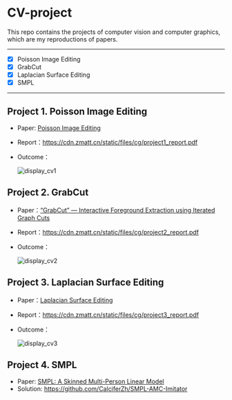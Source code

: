 # CV-project

This repo contains the projects of computer vision and computer graphics, which are my reproductions of papers.

---

- [x] Poisson Image Editing
- [x] GrabCut
- [x] Laplacian Surface Editing
- [x] SMPL

---



## Project 1. Poisson Image Editing

- Paper: [Poisson Image Editing](https://www.cs.jhu.edu/~misha/Fall07/Papers/Perez03.pdf)

- Report：https://cdn.zmatt.cn/static/files/cg/project1_report.pdf

- Outcome：

    ![display_cv1](https://user-images.githubusercontent.com/34508318/177047106-0b879b75-8b04-4827-af43-c0503e808274.jpg)



## Project 2. GrabCut

- Paper：[“GrabCut” — Interactive Foreground Extraction using Iterated Graph Cuts](https://cvg.ethz.ch/teaching/cvl/2012/grabcut-siggraph04.pdf)

- Report：https://cdn.zmatt.cn/static/files/cg/project2_report.pdf

- Outcome：

    ![display_cv2](https://user-images.githubusercontent.com/34508318/177047177-04698131-3980-4d19-a49a-918876db0de0.jpg)



## Project 3. Laplacian Surface Editing

- Paper：[Laplacian Surface Editing](https://people.eecs.berkeley.edu/~jrs/meshpapers/SCOLARS.pdf)

- Report：https://cdn.zmatt.cn/static/files/cg/project3_report.pdf

- Outcome：

    ![display_cv3](https://user-images.githubusercontent.com/34508318/179464260-8dde0f5b-6d0e-41f9-a049-d303329b716c.jpg)



## Project 4. SMPL

- Paper: [SMPL: A Skinned Multi-Person Linear Model](https://files.is.tue.mpg.de/black/papers/SMPL2015.pdf)
- Solution: https://github.com/CalciferZh/SMPL-AMC-Imitator
